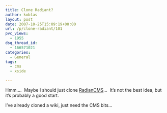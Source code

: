```yaml
---
title: Clone Radiant?
author: koblas
layout: post
date: 2007-10-25T15:09:19+00:00
url: /p/clone-radiant/101
pvc_views:
  - 1955
dsq_thread_id:
  - 166571021
categories:
  - General
tags:
  - cms
  - xside

---
```

Hmm&#8230;.&nbsp; Maybe I should just clone [RadianCMS][1]&#8230;&nbsp; It&#8217;s not the best idea, but it&#8217;s probably a good start.

I&#8217;ve already cloned a wiki, just need the CMS bits&#8230;

 [1]: http://radiantcms.org/